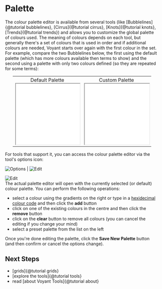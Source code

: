 # Palette

The colour palette editor is available from several tools (like [Bubblelines]{@tutorial bubblelines}, 
[Cirrus]{@tutorial cirrus}, [Knots]{@tutorial knots}, [Trends]{@tutorial trends}) and allows you to customize the 
global palette of colours used. The meaning of colours depends on each tool, but generally there's a set of colours 
that is used in order and if additional colours are needed, Voyant starts over again with the first colour in the set. 
For example, compare the two Bubblelines below, the first using the default palette (which has more colours available 
then terms to show) and the second using a palette with only two colours defined (so they are repeated for some terms):

<table style="width: 90%; margin-left: auto; margin-right: auto;">
<tr>
<td style="text-align: center;">Default Palette<br /><iframe src="../tool/Bubblelines/?corpus=austen" style="width: 100%; height: 200px; margin-left: auto; margin-right: auto;"></iframe></td>
<td style="text-align: center;">Custom Palette<br /><iframe src="../tool/Bubblelines/?corpus=austen&palette=%5B%5B0,0,255%5D,%5B51,197,51%5D%5D" style="width: 100%; height: 200px; margin-left: auto; margin-right: auto;"></iframe></td>
</tr>
</table>

For tools that support it, you can access the colour palette editor via the tool's options icon:

![Options](imgs/ui/palette/options.png) | ![Edit](imgs/ui/palette/edit.png)

![Edit](imgs/ui/palette/palette.png)  
The actual palette editor will open with the currently selected (or default) colour palette. You can perform the following operations:

* select a colour using the gradients on the right or type in a [hexidecimal colour code](https://en.wikipedia.org/wiki/Web_colors#Hex_triplet) and then click the **add** button
* click on one of the existing colours in the centre and then click the **remove** button
* click on the **clear** button to remove all colours (you can cancel the editing if you change your mind)
* select a preset palette from the list on the left

Once you're done editing the palette, click the **Save New Palette** button (and then confirm or cancel the options change).

## Next Steps

* [grids]{@tutorial grids}
* [explore the tools]{@tutorial tools}
* read [about Voyant Tools]{@tutorial about}
